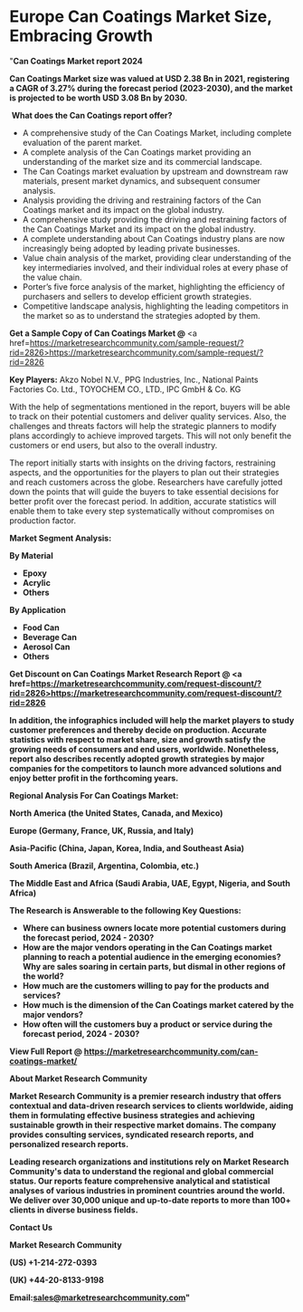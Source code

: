 # Europe Can Coatings Market Size, Embracing Growth
"<strong>Can Coatings Market report 2024</strong>

<strong>Can Coatings Market size was valued at USD 2.38 Bn in 2021, registering a CAGR of 3.27% during the forecast period (2023-2030), and the market is projected to be worth USD 3.08 Bn by 2030.</strong>

 <strong><b>What does the Can Coatings report offer?</b></strong>
<ul>
  <li>A comprehensive study of the Can Coatings Market, including complete evaluation of the parent market.</li>
  <li>A complete analysis of the Can Coatings market providing an understanding of the market size and its commercial landscape.</li>
  <li>The Can Coatings market evaluation by upstream and downstream raw materials, present market dynamics, and subsequent consumer analysis.</li>
  <li>Analysis providing the driving and restraining factors of the Can Coatings market and its impact on the global industry.</li>
  <li>A comprehensive study providing the driving and restraining factors of the Can Coatings Market and its impact on the global industry.</li>
  <li>A complete understanding about Can Coatings industry plans are now increasingly being adopted by leading private businesses.</li>
  <li>Value chain analysis of the market, providing clear understanding of the key intermediaries involved, and their individual roles at every phase of the value chain.</li>
  <li>Porter’s five force analysis of the market, highlighting the efficiency of purchasers and sellers to develop efficient growth strategies.</li>
  <li>Competitive landscape analysis, highlighting the leading competitors in the market so as to understand the strategies adopted by them.</li>
</ul>

<strong>Get a Sample Copy of Can Coatings Market @ </strong><a href=https://marketresearchcommunity.com/sample-request/?rid=2826><u>https://marketresearchcommunity.com/sample-request/?rid=2826</u></a>

<strong>Key Players:</strong> 
Akzo Nobel N.V., PPG Industries, Inc., National Paints Factories Co. Ltd., TOYOCHEM CO., LTD., IPC GmbH &amp; Co. KG

With the help of segmentations mentioned in the report, buyers will be able to track on their potential customers and deliver quality services. Also, the challenges and threats factors will help the strategic planners to modify plans accordingly to achieve improved targets. This will not only benefit the customers or end users, but also to the overall industry.

The report initially starts with insights on the driving factors, restraining aspects, and the opportunities for the players to plan out their strategies and reach customers across the globe. Researchers have carefully jotted down the points that will guide the buyers to take essential decisions for better profit over the forecast period. In addition, accurate statistics will enable them to take every step systematically without compromises on production factor.

<strong>Market Segment Analysis:</strong>


<strong><strong>By Material</strong></h4>
<ul>
 	<li>Epoxy</li>
 	<li>Acrylic</li>
 	<li>Others</li>
</ul>
<strong><strong>By Application</strong></h4>
<ul>
 	<li>Food Can</li>
 	<li>Beverage Can</li>
 	<li>Aerosol Can</li>
 	<li>Others</li>
</ul>

<strong>Get Discount on Can Coatings Market Research Report @ </b></strong><a href=https://marketresearchcommunity.com/request-discount/?rid=2826><u>https://marketresearchcommunity.com/request-discount/?rid=2826</u></a>

In addition, the infographics included will help the market players to study customer preferences and thereby decide on production. Accurate statistics with respect to market share, size and growth satisfy the growing needs of consumers and end users, worldwide. Nonetheless, report also describes recently adopted growth strategies by major companies for the competitors to launch more advanced solutions and enjoy better profit in the forthcoming years.

<strong>Regional Analysis For Can Coatings Market:</strong>

<strong>North America</strong> (the United States, Canada, and Mexico)

<strong>Europe</strong> (Germany, France, UK, Russia, and Italy)

<strong>Asia-Pacific</strong> (China, Japan, Korea, India, and Southeast Asia)

<strong>South America</strong> (Brazil, Argentina, Colombia, etc.)

<strong>The Middle East and Africa</strong> (Saudi Arabia, UAE, Egypt, Nigeria, and South Africa)

<strong>The Research is Answerable to the following Key Questions:</strong>
<ul>
 	<li>Where can business owners locate more potential customers during the forecast period, 2024 - 2030?</li>
 	<li>How are the major vendors operating in the Can Coatings market planning to reach a potential audience in the emerging economies? Why are sales soaring in certain parts, but dismal in other regions of the world?</li>
 	<li>How much are the customers willing to pay for the products and services?</li>
 	<li>How much is the dimension of the Can Coatings market catered by the major vendors?</li>
 	<li>How often will the customers buy a product or service during the forecast period, 2024 - 2030?</li>
</ul>

<strong>View Full Report @</strong> <a href=https://marketresearchcommunity.com/can-coatings-market/>https://marketresearchcommunity.com/can-coatings-market/</a>

<strong>About Market Research Community</strong>

Market Research Community is a premier research industry that offers contextual and data-driven research services to clients worldwide, aiding them in formulating effective business strategies and achieving sustainable growth in their respective market domains. The company provides consulting services, syndicated research reports, and personalized research reports.

Leading research organizations and institutions rely on Market Research Community's data to understand the regional and global commercial status. Our reports feature comprehensive analytical and statistical analyses of various industries in prominent countries around the world. We deliver over 30,000 unique and up-to-date reports to more than 100+ clients in diverse business fields.

<strong>Contact Us</strong>

<strong>Market Research Community</strong>

(US) +1-214-272-0393

(UK) +44-20-8133-9198

<strong>Email:</strong>sales@marketresearchcommunity.com"
